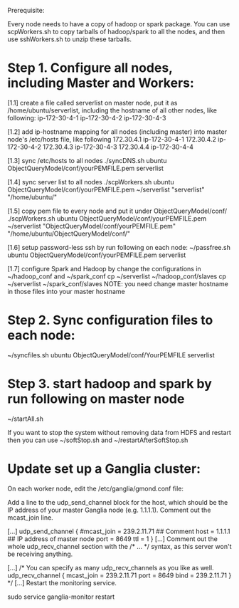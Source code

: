 
Prerequisite:

Every node needs to have a copy of hadoop or spark package. You can use scpWorkers.sh to copy tarballs of hadoop/spark to all the nodes, and then use sshWorkers.sh to unzip these tarballs.





# Step 1. Configure all nodes, including Master and Workers:

[1.1] create a file called serverlist on master node, put it as /home/ubuntu/serverlist, including the hostname of all other nodes, like following:
ip-172-30-4-1
ip-172-30-4-2
ip-172-30-4-3

[1.2] add ip-hostname mapping for all nodes (including master) into master node's /etc/hosts file, like following
172.30.4.1 ip-172-30-4-1
172.30.4.2 ip-172-30-4-2
172.30.4.3 ip-172-30-4-3
172.30.4.4 ip-172-30-4-4

[1.3] sync /etc/hosts to all nodes
./syncDNS.sh ubuntu ObjectQueryModel/conf/yourPEMFILE.pem serverlist

[1.4] sync server list to all nodes
./scpWorkers.sh ubuntu ObjectQueryModel/conf/yourPEMFILE.pem ~/serverlist "serverlist" "/home/ubuntu/"

[1.5] copy pem file to every node and put it under ObjectQueryModel/conf/
./scpWorkers.sh ubuntu ObjectQueryModel/conf/yourPEMFILE.pem ~/serverlist "ObjectQueryModel/conf/yourPEMFILE.pem" "/home/ubuntu/ObjectQueryModel/conf/"

[1.6] setup password-less ssh by run following on each node:
~/passfree.sh ubuntu ObjectQueryModel/conf/yourPEMFILE.pem serverlist

[1.7] configure Spark and Hadoop by change the configurations in ~/hadoop_conf and ~/spark_conf
      cp ~/serverlist ~/hadoop_conf/slaves
      cp ~/serverlist ~/spark_conf/slaves
      NOTE: you need change master hostname in those files into your master hostname

# Step 2. Sync configuration files to each node:
~/syncfiles.sh ubuntu ObjectQueryModel/conf/YourPEMFILE serverlist

# Step 3. start hadoop and spark by run following on master node
~/startAll.sh

If you want to stop the system without removing data from HDFS and restart then you can use ~/softStop.sh and ~/restartAfterSoftStop.sh

# Update set up a Ganglia cluster:

On each worker node, edit the /etc/ganglia/gmond.conf file:

Add a line to the udp_send_channel block for the host, which should be the IP address of your master Ganglia node (e.g. 1.1.1.1). Comment out the mcast_join line.

[...]
udp_send_channel {
  #mcast_join = 239.2.11.71   ## Comment
  host = 1.1.1.1   ## IP address of master node
  port = 8649
  ttl = 1
}
[...]
Comment out the whole udp_recv_channel section with the /* ... */ syntax, as this server won't be receiving anything.

[...]
/* You can specify as many udp_recv_channels as you like as well.
udp_recv_channel {
  mcast_join = 239.2.11.71
  port = 8649
  bind = 239.2.11.71
}
*/
[...]
Restart the monitoring service.

sudo service ganglia-monitor restart





